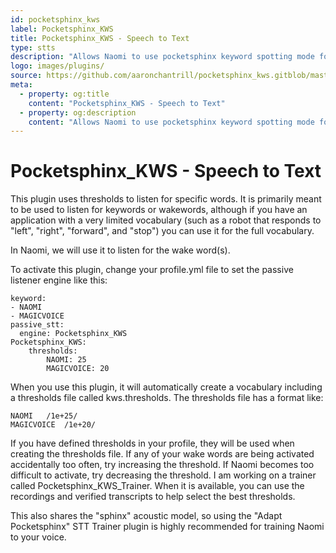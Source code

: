 ```yaml
---
id: pocketsphinx_kws
label: Pocketsphinx_KWS
title: Pocketsphinx_KWS - Speech to Text
type: stts
description: "Allows Naomi to use pocketsphinx keyword spotting mode for passive listening"
logo: images/plugins/
source: https://github.com/aaronchantrill/pocketsphinx_kws.gitblob/master/readme.md
meta:
  - property: og:title
    content: "Pocketsphinx_KWS - Speech to Text"
  - property: og:description
    content: "Allows Naomi to use pocketsphinx keyword spotting mode for passive listening"
---
```


# Pocketsphinx_KWS - Speech to Text

<PluginLogo/>

This plugin uses thresholds to listen for specific words. It is primarily meant
to be used to listen for keywords or wakewords, although if you have an
application with a very limited vocabulary (such as a robot that responds to
"left", "right", "forward", and "stop") you can use it for the full vocabulary.

In Naomi, we will use it to listen for the wake word(s).

To activate this plugin, change your profile.yml file to set the passive
listener engine like this:

```
keyword:
- NAOMI
- MAGICVOICE
passive_stt:
  engine: Pocketsphinx_KWS
Pocketsphinx_KWS:
    thresholds:
        NAOMI: 25
        MAGICVOICE: 20
```

When you use this plugin, it will automatically create a vocabulary
including a thresholds file called kws.thresholds. The thresholds file has a
format like:

```
NAOMI   /1e+25/
MAGICVOICE  /1e+20/
```

If you have defined thresholds in your profile, they will be used when
creating the thresholds file. If any of your wake words are being activated
accidentally too often, try increasing the threshold. If Naomi becomes too
difficult to activate, try decreasing the threshold. I am working on a
trainer called Pocketsphinx_KWS_Trainer. When it is available, you can use
the recordings and verified transcripts to help select the best thresholds.

This also shares the "sphinx" acoustic model, so using the "Adapt Pocketsphinx"
STT Trainer plugin is highly recommended for training Naomi to your voice.

<EditPageLink/>
